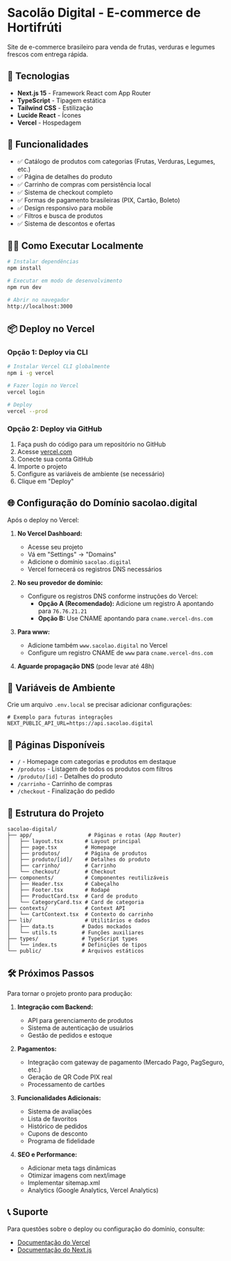 # Sacolão Digital - E-commerce de Hortifrúti

Site de e-commerce brasileiro para venda de frutas, verduras e legumes frescos com entrega rápida.

## 🚀 Tecnologias

- **Next.js 15** - Framework React com App Router
- **TypeScript** - Tipagem estática
- **Tailwind CSS** - Estilização
- **Lucide React** - Ícones
- **Vercel** - Hospedagem

## 🌟 Funcionalidades

- ✅ Catálogo de produtos com categorias (Frutas, Verduras, Legumes, etc.)
- ✅ Página de detalhes do produto
- ✅ Carrinho de compras com persistência local
- ✅ Sistema de checkout completo
- ✅ Formas de pagamento brasileiras (PIX, Cartão, Boleto)
- ✅ Design responsivo para mobile
- ✅ Filtros e busca de produtos
- ✅ Sistema de descontos e ofertas

## 🏃‍♂️ Como Executar Localmente

```bash
# Instalar dependências
npm install

# Executar em modo de desenvolvimento
npm run dev

# Abrir no navegador
http://localhost:3000
```

## 📦 Deploy no Vercel

### Opção 1: Deploy via CLI

```bash
# Instalar Vercel CLI globalmente
npm i -g vercel

# Fazer login no Vercel
vercel login

# Deploy
vercel --prod
```

### Opção 2: Deploy via GitHub

1. Faça push do código para um repositório no GitHub
2. Acesse [vercel.com](https://vercel.com)
3. Conecte sua conta GitHub
4. Importe o projeto
5. Configure as variáveis de ambiente (se necessário)
6. Clique em "Deploy"

## 🌐 Configuração do Domínio sacolao.digital

Após o deploy no Vercel:

1. **No Vercel Dashboard:**
   - Acesse seu projeto
   - Vá em "Settings" → "Domains"
   - Adicione o domínio `sacolao.digital`
   - Vercel fornecerá os registros DNS necessários

2. **No seu provedor de domínio:**
   - Configure os registros DNS conforme instruções do Vercel:
     - **Opção A (Recomendado):** Adicione um registro A apontando para `76.76.21.21`
     - **Opção B:** Use CNAME apontando para `cname.vercel-dns.com`

3. **Para www:**
   - Adicione também `www.sacolao.digital` no Vercel
   - Configure um registro CNAME de `www` para `cname.vercel-dns.com`

4. **Aguarde propagação DNS** (pode levar até 48h)

## 🔑 Variáveis de Ambiente

Crie um arquivo `.env.local` se precisar adicionar configurações:

```env
# Exemplo para futuras integrações
NEXT_PUBLIC_API_URL=https://api.sacolao.digital
```

## 📱 Páginas Disponíveis

- `/` - Homepage com categorias e produtos em destaque
- `/produtos` - Listagem de todos os produtos com filtros
- `/produto/[id]` - Detalhes do produto
- `/carrinho` - Carrinho de compras
- `/checkout` - Finalização do pedido

## 🎨 Estrutura do Projeto

```
sacolao-digital/
├── app/                  # Páginas e rotas (App Router)
│   ├── layout.tsx       # Layout principal
│   ├── page.tsx         # Homepage
│   ├── produtos/        # Página de produtos
│   ├── produto/[id]/    # Detalhes do produto
│   ├── carrinho/        # Carrinho
│   └── checkout/        # Checkout
├── components/          # Componentes reutilizáveis
│   ├── Header.tsx       # Cabeçalho
│   ├── Footer.tsx       # Rodapé
│   ├── ProductCard.tsx  # Card de produto
│   └── CategoryCard.tsx # Card de categoria
├── contexts/            # Context API
│   └── CartContext.tsx  # Contexto do carrinho
├── lib/                 # Utilitários e dados
│   ├── data.ts         # Dados mockados
│   └── utils.ts        # Funções auxiliares
├── types/              # TypeScript types
│   └── index.ts        # Definições de tipos
└── public/             # Arquivos estáticos
```

## 🛠️ Próximos Passos

Para tornar o projeto pronto para produção:

1. **Integração com Backend:**
   - API para gerenciamento de produtos
   - Sistema de autenticação de usuários
   - Gestão de pedidos e estoque

2. **Pagamentos:**
   - Integração com gateway de pagamento (Mercado Pago, PagSeguro, etc.)
   - Geração de QR Code PIX real
   - Processamento de cartões

3. **Funcionalidades Adicionais:**
   - Sistema de avaliações
   - Lista de favoritos
   - Histórico de pedidos
   - Cupons de desconto
   - Programa de fidelidade

4. **SEO e Performance:**
   - Adicionar meta tags dinâmicas
   - Otimizar imagens com next/image
   - Implementar sitemap.xml
   - Analytics (Google Analytics, Vercel Analytics)

## 📞 Suporte

Para questões sobre o deploy ou configuração do domínio, consulte:
- [Documentação do Vercel](https://vercel.com/docs)
- [Documentação do Next.js](https://nextjs.org/docs)